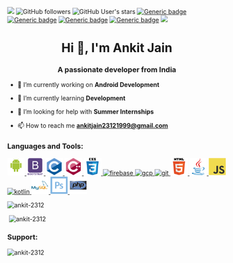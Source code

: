 ![](https://komarev.com/ghpvc/?username=ankit-2312&label=PROFILE+VIEWS)
![GitHub followers](https://img.shields.io/github/followers/ankit-2312?label=FOLLOWERS&logo=GitHub)
![GitHub User's stars](https://img.shields.io/github/stars/ankit-2312?color=yellow&logo=github)
[![Generic badge](https://img.shields.io/badge/TWITTER-%40Ankit__2399-blue?logo=twitter)](https://shields.io/)
[![Generic badge](https://img.shields.io/badge/Codechef-ankit__23__99-yellowgreen?logo=codechef)](https://shields.io/)
[![Generic badge](https://img.shields.io/badge/DEVELOPER-Android-Green?logo=Android-Studio)](https://shields.io/)
[![Generic badge](https://img.shields.io/badge/DESIGNER-Graphics-success?logo=Adobe-Photoshop)](https://shields.io/)
![](images/android_developer.png)


<h1 align="center">Hi 👋, I'm Ankit Jain</h1>
<h3 align="center">A passionate developer from India</h3>

<!--
<p align="left"> <a href="https://twitter.com/ankit_2399" target="blank"><img src="https://img.shields.io/twitter/follow/ankit_2399?logo=twitter&style=for-the-badge" alt="ankit_2399" /></a> </p>
-->

- 🔭 I’m currently working on **Android Development**

- 🌱 I’m currently learning **Development**

- 🤝 I’m looking for help with **Summer Internships**

- 📫 How to reach me **ankitjain23121999@gmail.com**

<!--
<h3 align="left">Connect with me:</h3>
<p align="left">
<a href="https://dev.to/https://dev.to/ankit2312" target="blank"><img align="center" src="https://cdn.jsdelivr.net/npm/simple-icons@3.0.1/icons/dev-dot-to.svg" alt="https://dev.to/ankit2312" height="30" width="40" /></a>
<a href="https://twitter.com/@ankit_2399" target="blank"><img align="center" src="https://raw.githubusercontent.com/rahuldkjain/github-profile-readme-generator/neutral-icons/src/images/icons/Social/twitter.svg" alt="ankit_2399" height="30" width="40" /></a>
<a href="https://linkedin.com/in/ankitjain-709607171" target="blank"><img align="center" src="https://raw.githubusercontent.com/rahuldkjain/github-profile-readme-generator/neutral-icons/src/images/icons/Social/linked-in-alt.svg" alt="ankitjain-709607171" height="30" width="40" /></a>
<a href="https://fb.com/@ankit.jain8178" target="blank"><img align="center" src="https://raw.githubusercontent.com/rahuldkjain/github-profile-readme-generator/neutral-icons/src/images/icons/Social/facebook.svg" alt="@ankit.jain8178" height="30" width="40" /></a>
<a href="https://instagram.com/ankit___jain__" target="blank"><img align="center" src="https://raw.githubusercontent.com/rahuldkjain/github-profile-readme-generator/neutral-icons/src/images/icons/Social/instagram.svg" alt="ankit___jain__" height="30" width="40" /></a>
<a href="https://www.codechef.com/users/ankit_23_99" target="blank"><img align="center" src="https://cdn.jsdelivr.net/npm/simple-icons@3.1.0/icons/codechef.svg" alt="ankit_23_99" height="30" width="40" /></a>
<a href="https://www.hackerrank.com/ankitjain2312191" target="blank"><img align="center" src="https://raw.githubusercontent.com/rahuldkjain/github-profile-readme-generator/neutral-icons/src/images/icons/Social/hackerrank.svg" alt="ankitjain2312191" height="30" width="40" /></a>
<a href="https://codeforces.com/profile/ankitjain23121999" target="blank"><img align="center" src="https://cdn.jsdelivr.net/npm/simple-icons@3.0.1/icons/codeforces.svg" alt="ankitjain23121999" height="30" width="40" /></a>
<a href="https://www.leetcode.com/ankit__jain" target="blank"><img align="center" src="https://raw.githubusercontent.com/rahuldkjain/github-profile-readme-generator/neutral-icons/src/images/icons/Social/leet-code.svg" alt="ankit__jain" height="30" width="40" /></a>
<a href="https://www.hackerearth.com/@a__j" target="blank"><img align="center" src="https://raw.githubusercontent.com/rahuldkjain/github-profile-readme-generator/neutral-icons/src/images/icons/Social/hackerearth.svg" alt="@a__j" height="30" width="40" /></a>
<a href="https://auth.geeksforgeeks.org/user/ankitjain23121999/profile" target="blank"><img align="center" src="https://raw.githubusercontent.com/rahuldkjain/github-profile-readme-generator/neutral-icons/src/images/icons/Social/geeks-for-geeks.svg" alt="ankitjain23121999/profile" height="30" width="40" /></a>
</p>
-->

<h3 align="left">Languages and Tools:</h3>
<p align="left"> <a href="https://developer.android.com" target="_blank"> <img src="https://raw.githubusercontent.com/devicons/devicon/master/icons/android/android-original-wordmark.svg" alt="android" width="40" height="40"/> </a> <a href="https://getbootstrap.com" target="_blank"> <img src="https://raw.githubusercontent.com/devicons/devicon/master/icons/bootstrap/bootstrap-plain-wordmark.svg" alt="bootstrap" width="40" height="40"/> </a> <a href="https://www.cprogramming.com/" target="_blank"> <img src="https://raw.githubusercontent.com/devicons/devicon/master/icons/c/c-original.svg" alt="c" width="40" height="40"/> </a> <a href="https://www.w3schools.com/cpp/" target="_blank"> <img src="https://raw.githubusercontent.com/devicons/devicon/master/icons/cplusplus/cplusplus-original.svg" alt="cplusplus" width="40" height="40"/> </a> <a href="https://www.w3schools.com/css/" target="_blank"> <img src="https://raw.githubusercontent.com/devicons/devicon/master/icons/css3/css3-original-wordmark.svg" alt="css3" width="40" height="40"/> </a> <a href="https://firebase.google.com/" target="_blank"> <img src="https://www.vectorlogo.zone/logos/firebase/firebase-icon.svg" alt="firebase" width="40" height="40"/> </a> <a href="https://cloud.google.com" target="_blank"> <img src="https://www.vectorlogo.zone/logos/google_cloud/google_cloud-icon.svg" alt="gcp" width="40" height="40"/> </a> <a href="https://git-scm.com/" target="_blank"> <img src="https://www.vectorlogo.zone/logos/git-scm/git-scm-icon.svg" alt="git" width="40" height="40"/> </a> <a href="https://www.w3.org/html/" target="_blank"> <img src="https://raw.githubusercontent.com/devicons/devicon/master/icons/html5/html5-original-wordmark.svg" alt="html5" width="40" height="40"/> </a>  <a href="https://www.java.com" target="_blank"> <img src="https://raw.githubusercontent.com/devicons/devicon/master/icons/java/java-original.svg" alt="java" width="40" height="40"/> </a> <a href="https://developer.mozilla.org/en-US/docs/Web/JavaScript" target="_blank"> <img src="https://raw.githubusercontent.com/devicons/devicon/master/icons/javascript/javascript-original.svg" alt="javascript" width="40" height="40"/> </a> <a href="https://kotlinlang.org" target="_blank"> <img src="https://www.vectorlogo.zone/logos/kotlinlang/kotlinlang-icon.svg" alt="kotlin" width="40" height="40"/> </a> <a href="https://www.mysql.com/" target="_blank"> <img src="https://raw.githubusercontent.com/devicons/devicon/master/icons/mysql/mysql-original-wordmark.svg" alt="mysql" width="40" height="40"/> </a> <a href="https://www.photoshop.com/en" target="_blank"> <img src="https://raw.githubusercontent.com/devicons/devicon/master/icons/photoshop/photoshop-line.svg" alt="photoshop" width="40" height="40"/> </a> <a href="https://www.php.net" target="_blank"> <img src="https://raw.githubusercontent.com/devicons/devicon/master/icons/php/php-original.svg" alt="php" width="40" height="40"/> </a </p>

<p><img src="https://github-readme-stats.vercel.app/api/top-langs?username=ankit-2312&show_icons=true&locale=en&layout=compact" alt="ankit-2312" /></p>

<p>&nbsp;<img align="center" src="https://github-readme-stats.vercel.app/api?username=ankit-2312&show_icons=true&locale=en" alt="ankit-2312" /></p>



<h3 align="left">Support:</h3>
<p><a href="https://www.buymeacoffee.com/ankit-2312"> <img align="left" src="https://cdn.buymeacoffee.com/buttons/v2/default-yellow.png" height="50" width="210" alt="ankit-2312" /></a></p><br><br>


